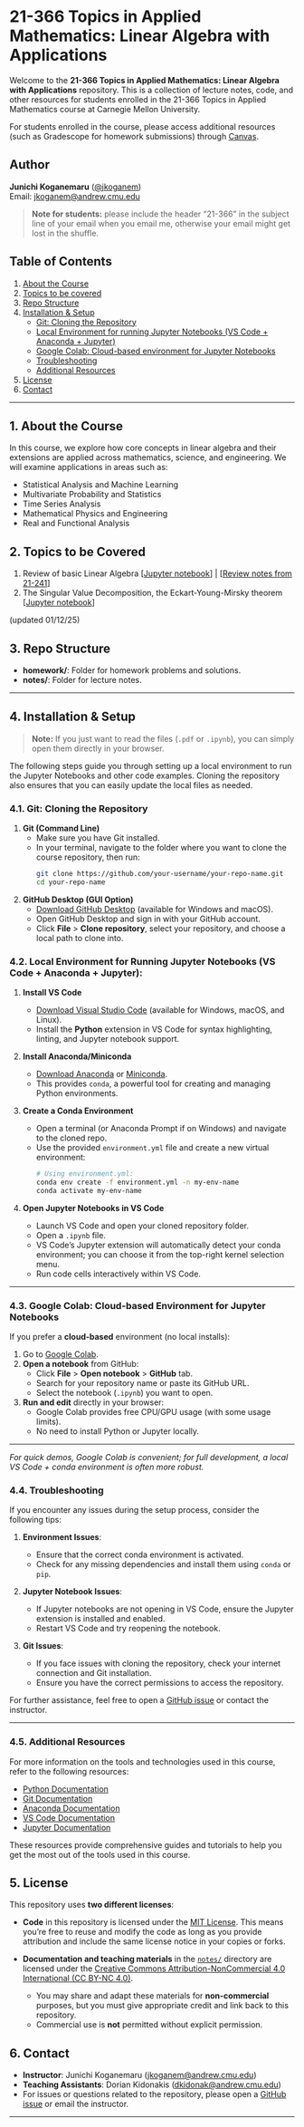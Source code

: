 # 21-366 Topics in Applied Mathematics: Linear Algebra with Applications



Welcome to the **21-366 Topics in Applied Mathematics: Linear Algebra with Applications** repository. This is a collection of lecture notes, code, and other resources for students enrolled in the 21-366 Topics in Applied Mathematics course at Carnegie Mellon University.

For students enrolled in the course, please access additional resources (such as Gradescope for homework submissions) through [Canvas](https://canvas.cmu.edu/courses/45778).


## Author

**Junichi Koganemaru** ([@jkoganem](https://github.com/jkoganem))  
Email: [jkoganem@andrew.cmu.edu](mailto:jkoganem@andrew.cmu.edu)  

> **Note for students:** please include the header “21-366” in the subject line of your email when you email me, otherwise your email might get lost in the shuffle.
## Table of Contents

1. [About the Course](#1-about-the-course)
2. [Topics to be covered](#2-topics-to-be-covered)
3. [Repo Structure](#3-repo-structure)
4. [Installation & Setup](#4-installation--setup)
    - [Git: Cloning the Repository](#41-git-cloning-the-repository)
    - [Local Environment for running Jupyter Notebooks (VS Code + Anaconda + Jupyter)](#42-local-environment-for-running-jupyter-notebooks-vs-code--anaconda--jupyter)
    - [Google Colab: Cloud-based environment for Jupyter Notebooks](#43-google-colab-cloud-based-environment-for-jupyter-notebooks)
    - [Troubleshooting](#44-troubleshooting)
    - [Additional Resources](#45-additional-resources)
5. [License](#5-license)
6. [Contact](#6-contact)

---

## 1. About the Course

In this course, we explore how core concepts in linear algebra and their extensions are applied across mathematics, science, and engineering. We will examine applications in areas such as:

* Statistical Analysis and Machine Learning
* Multivariate Probability and Statistics
* Time Series Analysis
* Mathematical Physics and Engineering
* Real and Functional Analysis



## 2. Topics to be Covered 

1. Review of basic Linear Algebra [[Jupyter notebook](./notes/01-Review.ipynb)] | [[Review notes from 21-241](./notes/Review%20notes%20from%2021-241.pdf)]
2. The Singular Value Decomposition, the Eckart-Young-Mirsky theorem [[Jupyter notebook](./notes/02-SVD.ipynb)]

(updated 01/12/25)

## 3. Repo Structure

- **homework/**: Folder for homework problems and solutions.
- **notes/**: Folder for lecture notes. 



---

## 4. Installation & Setup

> **Note:** If you just want to read the files (`.pdf` or `.ipynb`), you can simply open them directly in your browser. 

The following steps guide you through setting up a local environment to run the Jupyter Notebooks and other code examples. Cloning the repository also ensures that you can easily update the local files as needed.

### 4.1. Git: Cloning the Repository

1. **Git (Command Line)**  
    - Make sure you have Git installed.  
    - In your terminal, navigate to the folder where you want to clone the course repository, then run:
      ```bash
      git clone https://github.com/your-username/your-repo-name.git
      cd your-repo-name
      ```
2. **GitHub Desktop (GUI Option)**  
    - [Download GitHub Desktop](https://desktop.github.com/) (available for Windows and macOS).  
    - Open GitHub Desktop and sign in with your GitHub account.  
    - Click **File** > **Clone repository**, select your repository, and choose a local path to clone into.

### 4.2. Local Environment for Running Jupyter Notebooks (VS Code + Anaconda + Jupyter): 

1. **Install VS Code**  
    - [Download Visual Studio Code](https://code.visualstudio.com/download) (available for Windows, macOS, and Linux).  
    - Install the **Python** extension in VS Code for syntax highlighting, linting, and Jupyter notebook support.

2. **Install Anaconda/Miniconda**  
    - [Download Anaconda](https://www.anaconda.com/products/individual) or [Miniconda](https://docs.conda.io/en/latest/miniconda.html).  
    - This provides `conda`, a powerful tool for creating and managing Python environments.

3. **Create a Conda Environment**  
    - Open a terminal (or Anaconda Prompt if on Windows) and navigate to the cloned repo.
    - Use the provided `environment.yml` file and create a new virtual environment:
      ```bash
      # Using environment.yml:
      conda env create -f environment.yml -n my-env-name
      conda activate my-env-name 
      ```
4. **Open Jupyter Notebooks in VS Code**  
    - Launch VS Code and open your cloned repository folder.
    - Open a `.ipynb` file.
    - VS Code’s Jupyter extension will automatically detect your conda environment; you can choose it from the top-right kernel selection menu.
    - Run code cells interactively within VS Code.

---

### 4.3. Google Colab: Cloud-based Environment for Jupyter Notebooks

If you prefer a **cloud-based** environment (no local installs):

1. Go to [Google Colab](https://colab.research.google.com/).
2. **Open a notebook** from GitHub:
    - Click **File** > **Open notebook** > **GitHub** tab.
    - Search for your repository name or paste its GitHub URL.
    - Select the notebook (`.ipynb`) you want to open.
3. **Run and edit** directly in your browser:
    - Google Colab provides free CPU/GPU usage (with some usage limits).
    - No need to install Python or Jupyter locally.

---

*For quick demos, Google Colab is convenient; for full development, a local VS Code + conda environment is often more robust.*  

### 4.4. Troubleshooting

If you encounter any issues during the setup process, consider the following tips:

1. **Environment Issues**:
     - Ensure that the correct conda environment is activated.
     - Check for any missing dependencies and install them using `conda` or `pip`.

2. **Jupyter Notebook Issues**:
     - If Jupyter notebooks are not opening in VS Code, ensure the Jupyter extension is installed and enabled.
     - Restart VS Code and try reopening the notebook.

3. **Git Issues**:
     - If you face issues with cloning the repository, check your internet connection and Git installation.
     - Ensure you have the correct permissions to access the repository.

For further assistance, feel free to open a [GitHub issue](../../issues) or contact the instructor.

---

### 4.5. Additional Resources

For more information on the tools and technologies used in this course, refer to the following resources:

- [Python Documentation](https://docs.python.org/3/)
- [Git Documentation](https://git-scm.com/doc)
- [Anaconda Documentation](https://docs.anaconda.com/)
- [VS Code Documentation](https://code.visualstudio.com/docs)
- [Jupyter Documentation](https://jupyter.org/documentation)

These resources provide comprehensive guides and tutorials to help you get the most out of the tools used in this course.



## 5. License

This repository uses **two different licenses**:

- **Code** in this repository is licensed under the [MIT License](LICENSE). This means you’re free to reuse and modify the code as long as you provide attribution and include the same license notice in your copies or forks.

- **Documentation and teaching materials** in the [`notes/`](notes) directory are licensed under the [Creative Commons Attribution-NonCommercial 4.0 International (CC BY-NC 4.0)](LICENSE-docs.md).  
  - You may share and adapt these materials for **non-commercial** purposes, but you must give appropriate credit and link back to this repository.  
  - Commercial use is **not** permitted without explicit permission.


## 6. Contact

- **Instructor**: Junichi Koganemaru (jkoganem@andrew.cmu.edu)
- **Teaching Assistants**: Dorian Kidonakis (dkidonak@andrew.cmu.edu)
- For issues or questions related to the repository, please open a [GitHub issue](../../issues) or email the instructor.

---